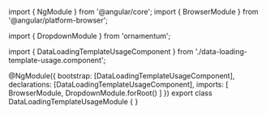 import { NgModule } from '@angular/core';
import { BrowserModule } from '@angular/platform-browser';
  
import { DropdownModule } from 'ornamentum';
  
import { DataLoadingTemplateUsageComponent } from './data-loading-template-usage.component';

@NgModule({
 bootstrap: [DataLoadingTemplateUsageComponent],
 declarations: [DataLoadingTemplateUsageComponent],
 imports: [
    BrowserModule, 
    DropdownModule.forRoot()
  ]
})
export class DataLoadingTemplateUsageModule {
}
